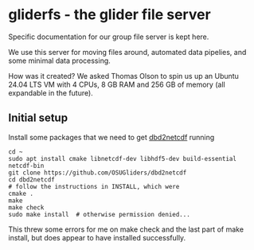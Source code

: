 # gliderfs - the glider file server

Specific documentation for our group file server is kept here. 

We use this server for moving files around, automated data pipelies, and some minimal data processing.

How was it created? We asked Thomas Olson to spin us up an Ubuntu 24.04 LTS VM with 4 CPUs, 8 GB RAM and 256 GB of memory (all expandable in the future).

## Initial setup

Install some packages that we need to get [dbd2netcdf](https://github.com/OSUGliders/dbd2netcdf) running

```
cd ~
sudo apt install cmake libnetcdf-dev libhdf5-dev build-essential netcdf-bin
git clone https://github.com/OSUGliders/dbd2netcdf
cd dbd2netcdf
# follow the instructions in INSTALL, which were
cmake .
make
make check
sudo make install  # otherwise permission denied... 
```

This threw some errors for me on make check and the last part of make install, but does appear to have installed successfully. 

